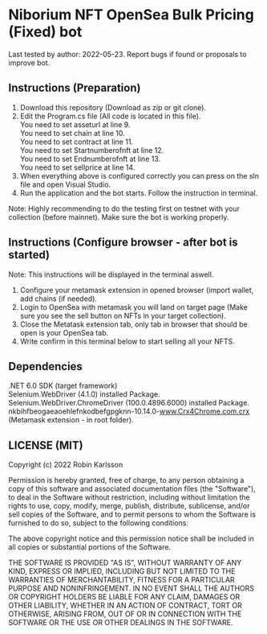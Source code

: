 # Niborium NFT OpenSea Bulk Pricing (Fixed) bot

Last tested by author: 2022-05-23. Report bugs if found or proposals to improve bot.

## Instructions (Preparation)
1) Download this repository (Download as zip or git clone).
2) Edit the Program.cs file (All code is located in this file).\
 You need to set asseturl at line 9.\
 You need to set chain at line 10.\
 You need to set contract at line 11.\
 You need to set Startnumberofnft at line 12.\
 You need to set Endnumberofnft at line 13.\
 You need to set sellprice at line 14.
3) When everything above is configured correctly you can press on the sln file and open Visual Studio.
4) Run the application and the bot starts. Follow the instruction in terminal.

Note: Highly recommending to do the testing first on testnet with your collection (before mainnet). Make sure the bot is working properly.

## Instructions (Configure browser - after bot is started)
Note: This instructions will be displayed in the terminal aswell.
1) Configure your metamask extension in opened browser (import wallet, add chains (if needed).
2) Login to OpenSea with metamask you will land on target page (Make sure you see the sell button on NFTs in your target collection).
3) Close the Metatask extension tab, only tab in browser that should be open is your OpenSea tab.
4) Write confirm in this terminal below to start selling all your NFTS.

## Dependencies
.NET 6.0 SDK (target framework)\
Selenium.WebDriver (4.1.0) installed Package.\
Selenium.WebDriver.ChromeDriver (100.0.4896.6000) installed Package.\
nkbihfbeogaeaoehlefnkodbefgpgknn-10.14.0-www.Crx4Chrome.com.crx (Metamask extension - in root folder).

## LICENSE (MIT)
Copyright (c) 2022 Robin Karlsson

Permission is hereby granted, free of charge, to any person obtaining a copy
of this software and associated documentation files (the "Software"), to deal
in the Software without restriction, including without limitation the rights
to use, copy, modify, merge, publish, distribute, sublicense, and/or sell
copies of the Software, and to permit persons to whom the Software is
furnished to do so, subject to the following conditions:

The above copyright notice and this permission notice shall be included in all
copies or substantial portions of the Software.

THE SOFTWARE IS PROVIDED "AS IS", WITHOUT WARRANTY OF ANY KIND, EXPRESS OR
IMPLIED, INCLUDING BUT NOT LIMITED TO THE WARRANTIES OF MERCHANTABILITY,
FITNESS FOR A PARTICULAR PURPOSE AND NONINFRINGEMENT. IN NO EVENT SHALL THE
AUTHORS OR COPYRIGHT HOLDERS BE LIABLE FOR ANY CLAIM, DAMAGES OR OTHER
LIABILITY, WHETHER IN AN ACTION OF CONTRACT, TORT OR OTHERWISE, ARISING FROM,
OUT OF OR IN CONNECTION WITH THE SOFTWARE OR THE USE OR OTHER DEALINGS IN THE
SOFTWARE.
